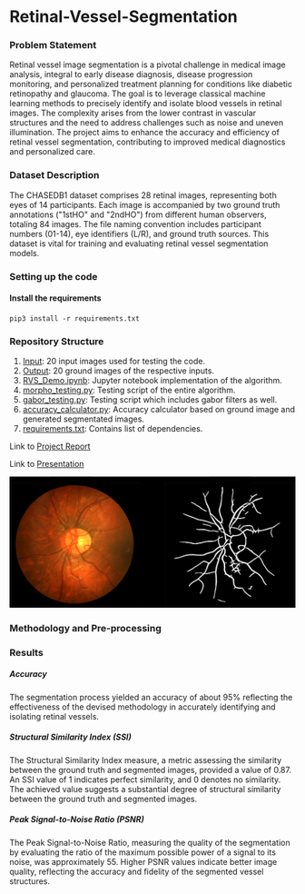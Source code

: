 # Retinal-Vessel-Segmentation

### Problem Statement

Retinal vessel image segmentation is a pivotal challenge in medical image analysis, integral to early disease diagnosis, disease progression monitoring, and personalized treatment planning for conditions like diabetic retinopathy and glaucoma. The goal is to leverage classical machine learning methods to precisely identify and isolate blood vessels in retinal images. The complexity arises from the lower contrast in vascular structures and the need to address challenges such as noise and uneven illumination. The project aims to enhance the accuracy and efficiency of retinal vessel segmentation, contributing to improved medical diagnostics and personalized care.

### Dataset Description
The CHASEDB1 dataset comprises 28 retinal images, representing both eyes of 14 participants. Each image is accompanied by two ground truth annotations ("1stHO" and "2ndHO") from different human observers, totaling 84 images. The file naming convention includes participant numbers (01-14), eye identifiers (L/R), and ground truth sources. This dataset is vital for training and evaluating retinal vessel segmentation models.

### Setting up the code
#### Install the requirements
```  
pip3 install -r requirements.txt
```

###  Repository Structure

1. [Input](https://github.com/UtsvGrg/Retinal-Vessel-Segmentation/tree/main/Input): 20 input images used for testing the code.
2. [Output](https://github.com/UtsvGrg/Retinal-Vessel-Segmentation/tree/main/Ouput): 20 ground images of the respective inputs.
3. [RVS_Demo.ipynb](https://github.com/UtsvGrg/Retinal-Vessel-Segmentation/blob/main/RVS_Demo.ipynb): Jupyter notebook implementation of the algorithm.
4. [morpho_testing.py](https://github.com/UtsvGrg/Retinal-Vessel-Segmentation/blob/main/morpho_testing.py): Testing script of the entire algorithm.
5. [gabor_testing.py](https://github.com/UtsvGrg/Retinal-Vessel-Segmentation/blob/main/gabor_testing.py): Testing script which includes gabor filters as well.
6. [accuracy_calculator.py](https://github.com/UtsvGrg/Retinal-Vessel-Segmentation/blob/main/accuracy_calculator.py): Accuracy calculator based on ground image and generated segmentated images.
7. [requirements.txt](https://github.com/UtsvGrg/Retinal-Vessel-Segmentation/blob/main/requirements.txt): Contains list of dependencies.

Link to [Project Report](https://github.com/UtsvGrg/Retinal-Vessel-Segmentation/blob/main/RVS_ProjectReport.pdf)

Link to [Presentation](https://github.com/UtsvGrg/Retinal-Vessel-Segmentation/blob/main/Retinal%20Vessel%20Segmentation.pdf)

![Output](Other/Demo_Image.png)

### Methodology and Pre-processing

### Results
##### Accuracy
The segmentation process yielded an accuracy of about 95% reflecting the effectiveness of the devised methodology in accurately identifying and isolating retinal vessels.
##### Structural Similarity Index (SSI)
The Structural Similarity Index measure, a metric assessing the similarity between the ground truth and segmented images, provided a value of 0.87. An SSI value of 1 indicates perfect similarity, and 0 denotes no similarity. The achieved value suggests a substantial degree of structural similarity between the ground truth and segmented images.
##### Peak Signal-to-Noise Ratio (PSNR)
The Peak Signal-to-Noise Ratio, measuring the quality of the segmentation by evaluating the ratio of the maximum possible power of a signal to its noise, was approximately
55. Higher PSNR values indicate better image quality, reflecting the accuracy and fidelity of the segmented vessel structures.
